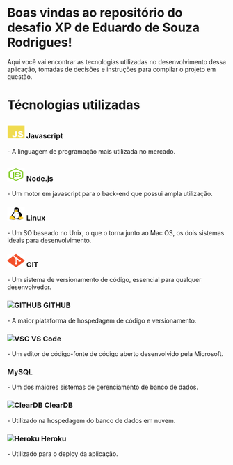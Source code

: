 # Boas vindas ao repositório do desafio XP de Eduardo de Souza Rodrigues!

Aqui você vai encontrar as tecnologias utilizadas no desenvolvimento dessa aplicação, tomadas de decisões e instruções para compilar o projeto em questão.

# Técnologias utilizadas
   <div style="margin-top: 30px" style="display: inline_block">
     <h3>
      <img title="JavaScript" alt="JavaScript" height="30" width="40"           src="https://raw.githubusercontent.com/devicons/devicon/master/icons/javascript/javascript-plain.svg">
      Javascript
     </h3>
   </div>     
  - A linguagem de programação mais utilizada no mercado.
  <div style="margin-top: 30px" style="display: inline_block">
     <h3>
      <img title="NodeJS" alt="NodeJS" height="30" width="40" src="https://raw.githubusercontent.com/devicons/devicon/master/icons/nodejs/nodejs-original.svg">
      Node.js
     </h3>
   </div>     
  - Um motor em javascript para o back-end que possui ampla utilização.
  <h3>
      <img title="Linux" alt="Linux" height="30" width="40" src="https://raw.githubusercontent.com/devicons/devicon/master/icons/linux/linux-original.svg"/>
      Linux
     </h3>
   </div>     
  - Um SO baseado no Unix, o que o torna junto ao Mac OS, os dois sistemas ideais para desenvolvimento.
  
  <h3>
      <img title="GIT" alt="GIT" height="30" width="40" src="https://raw.githubusercontent.com/devicons/devicon/master/icons/git/git-original.svg"/> 
      GIT
     </h3>
   </div>     
  - Um sistema de versionamento de código, essencial para qualquer desenvolvedor.
  
  <h3>
      <img title="GITHUB" alt="GITHUB" height="30" width="40" src="https://github.githubassets.com/images/modules/logos_page/GitHub-Mark.png"/> 
      GITHUB
     </h3>
   </div>     
  - A maior plataforma de hospedagem de código e versionamento.
  <h3>
      <img title="VSC" alt="VSC" height="30" width="40" src="https://cdn.jsdelivr.net/gh/devicons/devicon/icons/vscode/vscode-original.svg" />
      VS Code
     </h3>
   </div>     
  - Um editor de código-fonte de código aberto desenvolvido pela Microsoft.
   <h3>
     MySQL
     </h3>
   </div>     
  - Um dos maiores sistemas de gerenciamento de banco de dados.
  <h3>
      <img title="ClearDB" alt="ClearDB" height="30" width="40" src="https://pbs.twimg.com/profile_images/828766621065834497/UhN13W-J_400x400.jpg" />
      ClearDB
     </h3>
   </div>     
  - Utilizado na hospedagem do banco de dados em nuvem.
  
   <h3>
      <img title="Heroku" alt="Heroku" height="30" width="40" src="https://www.liblogo.com/img-logo/he246h2f2-heroku-logo-heroku-logo-transparent-png-stickpng.png" />
      Heroku
     </h3>
   </div>     
  - Utilizado para o deploy da aplicação.





